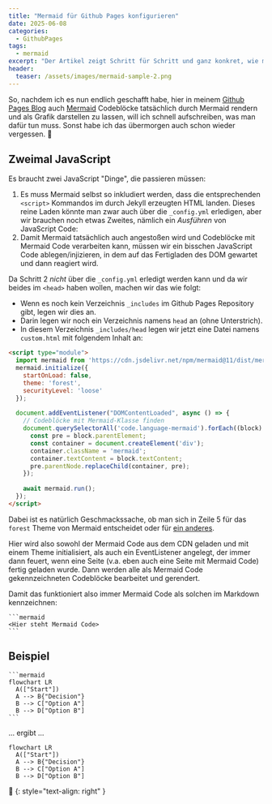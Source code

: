 ```yaml
---
title: "Mermaid für Github Pages konfigurieren"
date: 2025-06-08
categories:
  - GithubPages
tags:
  - mermaid
excerpt: "Der Artikel zeigt Schritt für Schritt und ganz konkret, wie man sein Github Pages Blog fit für die Verwendung von Mermaid Diagrammen macht."
header:
  teaser: /assets/images/mermaid-sample-2.png
---
```


So, nachdem ich es nun endlich geschafft habe, hier in meinem [Github Pages Blog](https://pages.github.com) auch [Mermaid][mermaid-blogpost-1] Codeblöcke tatsächlich durch Mermaid rendern und als Grafik darstellen zu lassen, will ich schnell aufschreiben, was man dafür tun muss. Sonst habe ich das übermorgen auch schon wieder vergessen. 🙈

## Zweimal JavaScript
Es braucht zwei JavaScript "Dinge", die passieren müssen:
1. Es muss Mermaid selbst so inkludiert werden, dass die entsprechenden `<script>` Kommandos im durch Jekyll erzeugten HTML landen. Dieses reine Laden könnte man zwar auch über die `_config.yml` erledigen, aber wir brauchen noch etwas Zweites, nämlich ein _Ausführen_ von JavaScript Code:
2. Damit Mermaid tatsächlich auch angestoßen wird und Codeblöcke mit Mermaid Code verarbeiten kann, müssen wir ein bisschen JavaScript Code ablegen/injizieren, in dem auf das Fertigladen des DOM gewartet und dann reagiert wird. 

Da Schritt 2 _nicht_ über die `_config.yml` erledigt werden kann und da wir beides im `<head>` haben wollen, machen wir das wie folgt:
* Wenn es noch kein Verzeichnis `_includes` im Github Pages Repository gibt, legen wir dies an.
* Darin legen wir noch ein Verzeichnis namens `head` an (ohne Unterstrich).
* In diesem Verzeichnis `_includes/head` legen wir jetzt eine Datei namens `custom.html` mit folgendem Inhalt an:

```html
<script type="module">
  import mermaid from 'https://cdn.jsdelivr.net/npm/mermaid@11/dist/mermaid.esm.min.mjs';
  mermaid.initialize({ 
    startOnLoad: false,
    theme: 'forest',
    securityLevel: 'loose'
  });
  
  document.addEventListener("DOMContentLoaded", async () => {
    // Codeblöcke mit Mermaid-Klasse finden
    document.querySelectorAll('code.language-mermaid').forEach((block) => {
      const pre = block.parentElement;
      const container = document.createElement('div');
      container.className = 'mermaid';
      container.textContent = block.textContent;
      pre.parentNode.replaceChild(container, pre);
    });
    
    await mermaid.run();
  });
</script>
```

Dabei ist es natürlich Geschmackssache, ob man sich in Zeile 5 für das `forest` Theme von Mermaid entscheidet oder für [ein anderes](https://mermaid.js.org/config/theming.html#available-themes).

Hier wird also sowohl der Mermaid Code aus dem CDN geladen und mit einem Theme initialisiert, als auch ein EventListener angelegt, der immer dann feuert, wenn eine Seite (v.a. eben auch eine Seite mit Mermaid Code) fertig geladen wurde. Dann werden alle als Mermaid Code gekennzeichneten Codeblöcke bearbeitet und gerendert.

Damit das funktioniert also immer Mermaid Code als solchen im Markdown kennzeichnen:

````
```mermaid
<Hier steht Mermaid Code>
```
````

## Beispiel

````
```mermaid
flowchart LR
  A(["Start"])
  A --> B{"Decision"}
  B --> C["Option A"]
  B --> D["Option B"]
```
````

... ergibt ...

```mermaid
flowchart LR
  A(["Start"])
  A --> B{"Decision"}
  B --> C["Option A"]
  B --> D["Option B"]
```

🔲
{: style="text-align: right" }

[mermaid-blogpost-1]: https://blog.metawops.de/markdown/Mermaid/